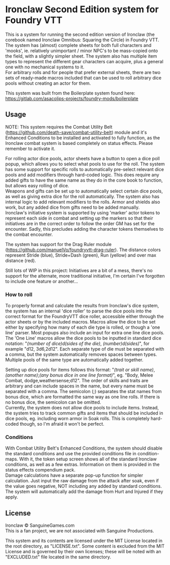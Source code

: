 # Ironclaw Second Edition system for Foundry VTT

This is a system for running the second edition version of Ironclaw (the corebook named Ironclaw Omnibus: Squaring the Circle) in Foundry VTT. The system has (almost) complete sheets for both full characters and 'mooks', ie. relatively unimportant / minor NPC's to be mass-copied onto the field, with a slightly simpler sheet. The system also has multiple item types to represent the different gear characters can acquire, plus a general one with no mechanical systems to it.  
For arbitrary rolls and for people that prefer external sheets, there are two sets of ready-made macros included that can be used to roll arbitrary dice pools without creating an actor for them.

This system was built from the Boilerplate system found here: https://gitlab.com/asacolips-projects/foundry-mods/boilerplate

## Usage

NOTE: This system requires the Combat Utility Belt (https://github.com/death-save/combat-utility-belt) module and it's Enhanced Conditions to be installed and activated to fully function, as the Ironclaw combat system is based completely on status effects. Please remember to activate it.

For rolling actor dice pools, actor sheets have a button to open a dice poll popup, which allows you to select what pools to use for the roll. The system has some support for specific rolls to automatically pre-select relevant dice pools and add modifiers through hard-coded logic. This does require any added gifts to have the same name as they do in the core book to function, but allows easy rolling of dice.  
Weapons and gifts can be set up to automatically select certain dice pools, as well as giving extra dice for the roll automatically. The system also has internal logic to add relevant modifiers to the rolls. Armor and shields also work, but any added dice from gifts need to be added manually.  
Ironclaw's initiative system is supported by using 'marker' actor tokens to represent each side in combat and setting up the markers so that their initiatives are in the correct order to follow the order GM has set for the encounter. Sadly, this precludes adding the character tokens themselves to the combat encounter.  

The system has support for the Drag Ruler module (https://github.com/manuelVo/foundryvtt-drag-ruler). The distance colors represent Stride (blue), Stride+Dash (green), Run (yellow) and over max distance (red).

Still lots of WIP in this project: Initiatives are a bit of a mess, there's no support for the alternate, more traditional initiative, I'm certain I've forgotten to include one feature or another... 

### How to roll

To properly format and calculate the results from Ironclaw's dice system, the system has an internal 'dice roller' to parse the dice pools into the correct format for the FoundryVTT dice roller, accessible either through the actor sheets or by the included macros. Macros allow the dice to be set either by specifying how many of each die type is rolled, or though a 'one line' parser. Most popups also include an input for extra one line dice pools.  
The 'One Line' macros allow the dice pools to be inputted in standard dice notation: "*(number of dice)*d*(sides of the die)*, *(number)*d*(sides)*", for example "d12, 3d6,2d12". Each separate type of die must be separated with a comma, but the system automatically removes spaces between types. Multiple pools of the same type are automatically added together.

Setting up dice pools for items follows this format: "*(trait or skill name)*, *(another name)*;*(any bonus dice in one line format)*", eg. "Body, Melee Combat, dodge,weathersense;d12". The order of skills and traits are arbitrary and can include spaces in the name, but every name must be separated with a comma. The semicolon (;) separates the stat names from bonus dice, which are formatted the same way as one line rolls. If there is no bonus dice, the semicolon can be omitted.  
Currently, the system does not allow dice pools to include items. Instead, the system tries to track common gifts and items that should be included in dice pools, eg. including worn armor in Soak rolls. This is completely hard-coded though, so I'm afraid it won't be perfect.

### Conditions

With Combat Utility Belt's Enhanced Conditions, the system should disable the standard conditions and use the provided conditions file in condition-maps. With it, the token setup screen shows all of the standard Ironclaw conditions, as well as a few extras. Information on them is provided in the status effects compendium pack.  
Damage calculations have a separate pop-up function for simpler calculation. Just input the raw damage from the attack after soak, even if the value goes negative, NOT including any added by standard conditions. The system will automatically add the damage from Hurt and Injured if they apply.

## License

Ironclaw © SanguineGames.com  
This is a fan project, we are not associated with Sanguine Productions.

This system and its contents are licensed under the MIT License located in the root directory, as "LICENSE.txt". Some content is excluded from the MIT License and is governed by their own licenses; these will be noted with an "EXCLUDED.txt" file located in the same directory.
